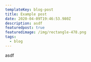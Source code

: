 ```yaml
---
templateKey: blog-post
title: Example post
date: 2020-04-09T19:46:53.980Z
description: asdf
featuredpost: true
featuredimage: /img/rectangle-478.png
tags:
  - blog
---
```

asdf
